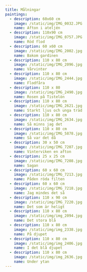 ```yaml
---
title: Målningar
paintings:
  - description: 60x60 cm
    image: /static/img/IMG_0032.JPG
    name: Afton i ateljén
  - description: 110x90 cm
    image: /static/img/IMG_0757.JPG
    name: Röd flod
  - description: 60 x60 cm
    image: /static/img/IMG_2002.jpg
    name: Bakom gardinen
  - description: 110 x 80 cm
    image: /static/img/IMG_2096.jpg
    name: Vårvinter
  - description: 110 x 80 cm
    image: /static/img/IMG_2444.jpg
    name: Flodfåra
  - description: 110 x 80
    image: /static/img/IMG_2490.jpg
    name: Rosen på Tistelön
  - description: 110 x 80 cm
    image: /static/img/IMG_2621.jpg
    name: Starkt ljus och unga träd
  - description: 110 x 80 cm
    image: /static/img/IMG_2634.jpg
    name: Så minns jag det
  - description: 110 x 80 cm
    image: /static/img/IMG_5878.jpg
    name: Så var det då
  - description: 30 x 50 cm
    image: /static/img/IMG_7207.jpg
    name: Vinterviken en afton
  - description: 25 x 25 cm
    image: /static/img/IMG_7208.jpg
    name: Sagan
  - description: 60 x 60 cm
    image: /static/img/IMG_7213.jpg
    name: Påden röda filten
  - description: 60 x 60 cm
    image: /static/img/IMG_7218.jpg
    name: Jag mindes det så
  - description: 110 x 90 cm
    image: /static/img/IMG_7220.jpg
    name: Det som är heligt
  - description: 110 x 80 cm
    image: /static/img/img_2094.jpg
    name: Det stora blå
  - description: 110 x 80 cm
    image: /static/img/img_2338.jpg
    name: På djupet
  - description: 110 x 80 cm
    image: /static/img/img_2406.jpg
    name: I det blå djupet
  - description: 110 x 80 cm
    image: /static/img/img_2636.jpg
    name: Under ytan
---
```


